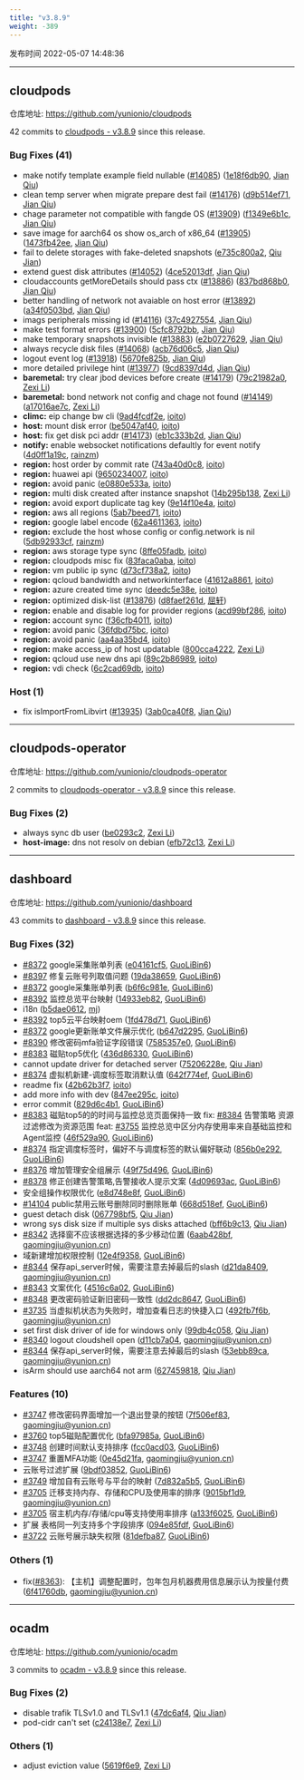 ```yaml
---
title: "v3.8.9"
weight: -389
---
```


发布时间 2022-05-07 14:48:36

-----

## cloudpods

仓库地址: https://github.com/yunionio/cloudpods

42 commits to [cloudpods - v3.8.9] since this release.

### Bug Fixes (41)
- make notify template example field nullable ([#14085](https://github.com/yunionio/cloudpods/issues/14085)) ([1e18f6db90](https://github.com/yunionio/cloudpods/commit/1e18f6db9040125869a754dceaa30083c7edadeb), [Jian Qiu](mailto:swordqiu@gmail.com))
- clean temp server when migrate prepare dest fail ([#14176](https://github.com/yunionio/cloudpods/issues/14176)) ([d9b514ef71](https://github.com/yunionio/cloudpods/commit/d9b514ef717acfb20af74abbdef30464f673b049), [Jian Qiu](mailto:swordqiu@gmail.com))
- chage parameter not compatible with fangde OS ([#13909](https://github.com/yunionio/cloudpods/issues/13909)) ([f1349e6b1c](https://github.com/yunionio/cloudpods/commit/f1349e6b1c4261d384ffe77c748e28d9fe7a659e), [Jian Qiu](mailto:swordqiu@gmail.com))
- save image for aarch64 os show os_arch of x86_64 ([#13905](https://github.com/yunionio/cloudpods/issues/13905)) ([1473fb42ee](https://github.com/yunionio/cloudpods/commit/1473fb42eeb010a6cfff8bca38f259de7145952f), [Jian Qiu](mailto:swordqiu@gmail.com))
- fail to delete storages with fake-deleted snapshots ([e735c800a2](https://github.com/yunionio/cloudpods/commit/e735c800a238ea902a8891c90f9ca01bfbd2e4fc), [Qiu Jian](mailto:qiujian@yunionyun.com))
- extend guest disk attributes ([#14052](https://github.com/yunionio/cloudpods/issues/14052)) ([4ce52013df](https://github.com/yunionio/cloudpods/commit/4ce52013df4daedbb97259cbd65f7a19745e368c), [Jian Qiu](mailto:swordqiu@gmail.com))
- cloudaccounts getMoreDetails should pass ctx ([#13886](https://github.com/yunionio/cloudpods/issues/13886)) ([837bd868b0](https://github.com/yunionio/cloudpods/commit/837bd868b062cb4153b784d9b2ddd54c91b71c74), [Jian Qiu](mailto:swordqiu@gmail.com))
- better handling of network not avaiable on host error ([#13892](https://github.com/yunionio/cloudpods/issues/13892)) ([a34f0503bd](https://github.com/yunionio/cloudpods/commit/a34f0503bde737914fd99983a18ef8587c308070), [Jian Qiu](mailto:swordqiu@gmail.com))
- imags peripherals missing id ([#14116](https://github.com/yunionio/cloudpods/issues/14116)) ([37c4927554](https://github.com/yunionio/cloudpods/commit/37c492755444edd00bbef514cc9b908a787756a9), [Jian Qiu](mailto:swordqiu@gmail.com))
- make test format errors ([#13900](https://github.com/yunionio/cloudpods/issues/13900)) ([5cfc8792bb](https://github.com/yunionio/cloudpods/commit/5cfc8792bba5f45308592cd06bc337fbe8782164), [Jian Qiu](mailto:swordqiu@gmail.com))
- make temporary snapshots invisible ([#13883](https://github.com/yunionio/cloudpods/issues/13883)) ([e2b0727629](https://github.com/yunionio/cloudpods/commit/e2b07276297fe219d2730805b640b6dd8a12adce), [Jian Qiu](mailto:swordqiu@gmail.com))
- always recycle disk files ([#14068](https://github.com/yunionio/cloudpods/issues/14068)) ([acb76d06c5](https://github.com/yunionio/cloudpods/commit/acb76d06c5bad51c9a751a48a5ed6f1977a1a592), [Jian Qiu](mailto:swordqiu@gmail.com))
- logout event log ([#13918](https://github.com/yunionio/cloudpods/issues/13918)) ([5670fe825b](https://github.com/yunionio/cloudpods/commit/5670fe825b0800b56c8dd38656430ed6d233c2d6), [Jian Qiu](mailto:swordqiu@gmail.com))
- more detailed privilege hint ([#13977](https://github.com/yunionio/cloudpods/issues/13977)) ([9cd8397d4d](https://github.com/yunionio/cloudpods/commit/9cd8397d4d981adfa3d83a03768286da4ee4d426), [Jian Qiu](mailto:swordqiu@gmail.com))
- **baremetal:** try clear jbod devices before create ([#14179](https://github.com/yunionio/cloudpods/issues/14179)) ([79c21982a0](https://github.com/yunionio/cloudpods/commit/79c21982a0cb0a678eec805308c71c70f638c53e), [Zexi Li](mailto:zexi.li@icloud.com))
- **baremetal:** bond network not config and chage not found ([#14149](https://github.com/yunionio/cloudpods/issues/14149)) ([a17016ae7c](https://github.com/yunionio/cloudpods/commit/a17016ae7cd3ec147dba20e9d719efbd51c33c98), [Zexi Li](mailto:zexi.li@icloud.com))
- **climc:** eip change bw cli ([9ad4fcdf2e](https://github.com/yunionio/cloudpods/commit/9ad4fcdf2e731e611ec22482923a7cc1300438d2), [ioito](mailto:qu_xuan@icloud.com))
- **host:** mount disk error ([be5047af40](https://github.com/yunionio/cloudpods/commit/be5047af406c84144ddede904e70460256ad99a8), [ioito](mailto:qu_xuan@icloud.com))
- **host:** fix get disk pci addr ([#14173](https://github.com/yunionio/cloudpods/issues/14173)) ([eb1c333b2d](https://github.com/yunionio/cloudpods/commit/eb1c333b2d01a931663c456015ef094cbf8d2da4), [Jian Qiu](mailto:swordqiu@gmail.com))
- **notify:** enable websocket notifications defaultly for event notify ([4d0ff1a19c](https://github.com/yunionio/cloudpods/commit/4d0ff1a19c023f2259c518296a860887add2ec36), [rainzm](mailto:mjoycarry@gmail.com))
- **region:** host order by commit rate ([743a40d0c8](https://github.com/yunionio/cloudpods/commit/743a40d0c862fcae1c9075170c123cbed501167c), [ioito](mailto:qu_xuan@icloud.com))
- **region:** huawei api ([9650234007](https://github.com/yunionio/cloudpods/commit/9650234007f69bf0dd679e81fbe3155b0401b772), [ioito](mailto:qu_xuan@icloud.com))
- **region:** avoid panic ([e0880e533a](https://github.com/yunionio/cloudpods/commit/e0880e533acb4d3817485073cdf95bef752fae6f), [ioito](mailto:qu_xuan@icloud.com))
- **region:** multi disk created after instance snapshot ([14b295b138](https://github.com/yunionio/cloudpods/commit/14b295b13844c9ee2124ad906ef4cfd476a13aa3), [Zexi Li](mailto:zexi.li@icloud.com))
- **region:** avoid export duplicate tag key ([9e14f10e4a](https://github.com/yunionio/cloudpods/commit/9e14f10e4a1d01aa7355b6799da817fd47050aea), [ioito](mailto:qu_xuan@icloud.com))
- **region:** aws all regions ([5ab7beed71](https://github.com/yunionio/cloudpods/commit/5ab7beed71e5cdf28908b74f1131f9716ed36353), [ioito](mailto:qu_xuan@icloud.com))
- **region:** google label encode ([62a4611363](https://github.com/yunionio/cloudpods/commit/62a461136332b72c09da0f4f678774393ccbdfdf), [ioito](mailto:qu_xuan@icloud.com))
- **region:** exclude the host whose config or config.network is nil ([5db92933cf](https://github.com/yunionio/cloudpods/commit/5db92933cf76abb54f684d64db5466ad7a200633), [rainzm](mailto:mjoycarry@gmail.com))
- **region:** aws storage type sync ([8ffe05fadb](https://github.com/yunionio/cloudpods/commit/8ffe05fadb0631aaae69da09c3bba214b9f3eb28), [ioito](mailto:qu_xuan@icloud.com))
- **region:** cloudpods misc fix ([83faca0aba](https://github.com/yunionio/cloudpods/commit/83faca0aba386c16cdf11228ae76d8b8ca88e083), [ioito](mailto:qu_xuan@icloud.com))
- **region:** vm public ip sync ([d73cf738a2](https://github.com/yunionio/cloudpods/commit/d73cf738a20f705172213e87dc9263f5cc70d67c), [ioito](mailto:qu_xuan@icloud.com))
- **region:** qcloud bandwidth and networkinterface ([41612a8861](https://github.com/yunionio/cloudpods/commit/41612a8861e939f8f092a1645ecd61188deb5425), [ioito](mailto:qu_xuan@icloud.com))
- **region:** azure created time sync ([deedc5e38e](https://github.com/yunionio/cloudpods/commit/deedc5e38e0a00933c19fe0f04271ef9e515ddd5), [ioito](mailto:qu_xuan@icloud.com))
- **region:** optimized disk-list ([#13876](https://github.com/yunionio/cloudpods/issues/13876)) ([d8faef261d](https://github.com/yunionio/cloudpods/commit/d8faef261d701a11ed6d93ddfa08a0c76ee6e5a5), [屈轩](mailto:qu_xuan@icloud.com))
- **region:** enable and disable log for provider regions ([acd99bf286](https://github.com/yunionio/cloudpods/commit/acd99bf286603d625b91632b8ab84ea1508e023e), [ioito](mailto:qu_xuan@icloud.com))
- **region:** account sync ([f36cfb4011](https://github.com/yunionio/cloudpods/commit/f36cfb4011d1696fdc52a99c3e024c914c09310b), [ioito](mailto:qu_xuan@icloud.com))
- **region:** avoid panic ([36fdbd75bc](https://github.com/yunionio/cloudpods/commit/36fdbd75bc407b946eba5f80db27a16daae76b11), [ioito](mailto:qu_xuan@icloud.com))
- **region:** avoid panic ([aa4aa35bd4](https://github.com/yunionio/cloudpods/commit/aa4aa35bd4bfadc34bc647212c3c0b4b531d7d31), [ioito](mailto:qu_xuan@icloud.com))
- **region:** make access_ip of host updatable ([800cca4222](https://github.com/yunionio/cloudpods/commit/800cca4222a4dfe35c2568f3d96d0befa0c1fa59), [Zexi Li](mailto:zexi.li@icloud.com))
- **region:** qcloud use new dns api ([89c2b86989](https://github.com/yunionio/cloudpods/commit/89c2b8698923c2ad7bb8a8ea23049d96743e74e0), [ioito](mailto:qu_xuan@icloud.com))
- **region:** vdi check ([6c2cad69db](https://github.com/yunionio/cloudpods/commit/6c2cad69dbb26fbd918c8c6478379b3228928de0), [ioito](mailto:qu_xuan@icloud.com))

### Host (1)
- fix isImportFromLibvirt ([#13935](https://github.com/yunionio/cloudpods/issues/13935)) ([3ab0ca40f8](https://github.com/yunionio/cloudpods/commit/3ab0ca40f8e0dcef4b5141f141d406a60c6a4308), [Jian Qiu](mailto:swordqiu@gmail.com))

[cloudpods - v3.8.9]: https://github.com/yunionio/cloudpods/compare/v3.8.8...v3.8.9
-----

## cloudpods-operator

仓库地址: https://github.com/yunionio/cloudpods-operator

2 commits to [cloudpods-operator - v3.8.9] since this release.

### Bug Fixes (2)
- always sync db user ([be0293c2](https://github.com/yunionio/cloudpods-operator/commit/be0293c29f02834aa82706b5b138c584b9348ef5), [Zexi Li](mailto:zexi.li@icloud.com))
- **host-image:** dns not resolv on debian ([efb72c13](https://github.com/yunionio/cloudpods-operator/commit/efb72c131988809e520a8e397f3c5d0919a4bf6f), [Zexi Li](mailto:zexi.li@icloud.com))

[cloudpods-operator - v3.8.9]: https://github.com/yunionio/cloudpods-operator/compare/v3.8.8...v3.8.9
-----

## dashboard

仓库地址: https://github.com/yunionio/dashboard

43 commits to [dashboard - v3.8.9] since this release.

### Bug Fixes (32)
- [#8372](https://github.com/yunionio/dashboard/issues/8372) google采集账单列表 ([e04161cf5](https://github.com/yunionio/dashboard/commit/e04161cf5ed1fa7a273b708f1ce10fffecec73de), [GuoLiBin6](mailto:782518577@qq.com))
- [#8397](https://github.com/yunionio/dashboard/issues/8397) 修复云账号列取值问题 ([19da38659](https://github.com/yunionio/dashboard/commit/19da386590f1f6f01d3bd63a06478433848e399d), [GuoLiBin6](mailto:782518577@qq.com))
- [#8372](https://github.com/yunionio/dashboard/issues/8372) google采集账单列表 ([b6f6c981e](https://github.com/yunionio/dashboard/commit/b6f6c981eb5b61d1b7683c0468ddbc08c72bec1e), [GuoLiBin6](mailto:782518577@qq.com))
- [#8392](https://github.com/yunionio/dashboard/issues/8392) 监控总览平台映射 ([14933eb82](https://github.com/yunionio/dashboard/commit/14933eb82c7acc6bac2279b1cdcf5f85cf47f066), [GuoLiBin6](mailto:782518577@qq.com))
- i18n ([b5dae0612](https://github.com/yunionio/dashboard/commit/b5dae061273fe29ae5ae7b945779ee181880e438), [mj](mailto:gaomingjiu@yunion.cn))
- [#8392](https://github.com/yunionio/dashboard/issues/8392) top5云平台映射oem ([1fd478d71](https://github.com/yunionio/dashboard/commit/1fd478d71cfc81409b48a13d2d27c33b0a34eb09), [GuoLiBin6](mailto:782518577@qq.com))
- [#8372](https://github.com/yunionio/dashboard/issues/8372) google更新账单文件展示优化 ([b647d2295](https://github.com/yunionio/dashboard/commit/b647d229587abbc9dc36ac0acff78eb6542840c7), [GuoLiBin6](mailto:782518577@qq.com))
- [#8390](https://github.com/yunionio/dashboard/issues/8390) 修改密码mfa验证字段错误 ([7585357e0](https://github.com/yunionio/dashboard/commit/7585357e037ff63b3b7d8e8efa998f4020e126d4), [GuoLiBin6](mailto:782518577@qq.com))
- [#8383](https://github.com/yunionio/dashboard/issues/8383) 磁贴top5优化 ([436d86330](https://github.com/yunionio/dashboard/commit/436d8633000ee860d621faebdab7cfe55188b893), [GuoLiBin6](mailto:782518577@qq.com))
- cannot update driver for detached server ([75206228e](https://github.com/yunionio/dashboard/commit/75206228e11949b152f057c8da464d9d43cf787d), [Qiu Jian](mailto:qiujian@yunionyun.com))
- [#8374](https://github.com/yunionio/dashboard/issues/8374) 虚拟机新建-调度标签取消默认值 ([642f774ef](https://github.com/yunionio/dashboard/commit/642f774ef265a4a73d5b67c4498fa0ed0f21db35), [GuoLiBin6](mailto:782518577@qq.com))
- readme fix ([42b62b3f7](https://github.com/yunionio/dashboard/commit/42b62b3f774eceeadeedad96cf017b6d5f02afb2), [ioito](mailto:qu_xuan@icloud.com))
- add more info with dev ([847ee295c](https://github.com/yunionio/dashboard/commit/847ee295cbe307e065cd4d5b2bc7ed11cf7d3862), [ioito](mailto:qu_xuan@icloud.com))
- error commit ([829d6c4b1](https://github.com/yunionio/dashboard/commit/829d6c4b140599d81d41d90a16a38749e0cc2b10), [GuoLiBin6](mailto:782518577@qq.com))
- [#8383](https://github.com/yunionio/dashboard/issues/8383) 磁贴top5的的时间与监控总览页面保持一致 fix: [#8384](https://github.com/yunionio/dashboard/issues/8384) 告警策略 资源过滤修改为资源范围 feat: [#3755](https://github.com/yunionio/dashboard/issues/3755) 监控总览中区分内存使用率来自基础监控和Agent监控 ([46f529a90](https://github.com/yunionio/dashboard/commit/46f529a907f293f7498324a06bc5f390d7da7c76), [GuoLiBin6](mailto:782518577@qq.com))
- [#8374](https://github.com/yunionio/dashboard/issues/8374) 指定调度标签时，偏好不与调度标签的默认偏好联动 ([856b0e292](https://github.com/yunionio/dashboard/commit/856b0e2923fc4a1412f621d592b0b1efcfc22124), [GuoLiBin6](mailto:782518577@qq.com))
- [#8376](https://github.com/yunionio/dashboard/issues/8376) 增加管理安全组展示 ([49f75d496](https://github.com/yunionio/dashboard/commit/49f75d496bd4498dc547a05e593ef833c1b2b24a), [GuoLiBin6](mailto:782518577@qq.com))
- [#8378](https://github.com/yunionio/dashboard/issues/8378) 修正创建告警策略,告警接收人提示文案 ([4d09693ac](https://github.com/yunionio/dashboard/commit/4d09693ac4a1082e3f7f78ffbb0b7a1860e8cbc8), [GuoLiBin6](mailto:782518577@qq.com))
- 安全组操作权限优化 ([e8d748e8f](https://github.com/yunionio/dashboard/commit/e8d748e8fc16d3c389476cbb035de98c015c764f), [GuoLiBin6](mailto:782518577@qq.com))
- [#14104](https://github.com/yunionio/dashboard/issues/14104) public禁用云账号删除同时删除账单 ([668d518ef](https://github.com/yunionio/dashboard/commit/668d518ef8be127cf9204f7758ff2aac27360718), [GuoLiBin6](mailto:782518577@qq.com))
- guest detach disk ([067798bf5](https://github.com/yunionio/dashboard/commit/067798bf530c97ba35402a53a36244349079b3e6), [Qiu Jian](mailto:qiujian@yunionyun.com))
- wrong sys disk size if multiple sys disks attached ([bff6b9c13](https://github.com/yunionio/dashboard/commit/bff6b9c1395e2713c7991d8a211b3d8f3cbb6558), [Qiu Jian](mailto:qiujian@yunionyun.com))
- [#8342](https://github.com/yunionio/dashboard/issues/8342) 选择窗不应该根据选择的多少移动位置 ([6aab428bf](https://github.com/yunionio/dashboard/commit/6aab428bf47d07bfcba2363f699f8d66d0aca897), [gaomingjiu@yunion.cn](mailto:gaomingjiu@yunion.cn))
- 域新建增加权限控制 ([12e4f9358](https://github.com/yunionio/dashboard/commit/12e4f93589a76b647e295d025786807713d28218), [GuoLiBin6](mailto:kongxin@kongxin.local))
- [#8344](https://github.com/yunionio/dashboard/issues/8344) 保存api_server时候，需要注意去掉最后的slash ([d21da8409](https://github.com/yunionio/dashboard/commit/d21da8409e89311a5580488e09cd139cbbd6d17d), [gaomingjiu@yunion.cn](mailto:gaomingjiu@yunion.cn))
- [#8343](https://github.com/yunionio/dashboard/issues/8343) 文案优化 ([4516c6a02](https://github.com/yunionio/dashboard/commit/4516c6a02285556065b33e5ac132ed0a113a6e5b), [GuoLiBin6](mailto:kongxin@kongxin.local))
- [#8348](https://github.com/yunionio/dashboard/issues/8348) 更改密码验证新旧密码一致性 ([dd2dc8647](https://github.com/yunionio/dashboard/commit/dd2dc8647ed90a950bb34c902a420555390a9755), [GuoLiBin6](mailto:kongxin@kongxin.local))
- [#3735](https://github.com/yunionio/dashboard/issues/3735) 当虚拟机状态为失败时，增加查看日志的快捷入口 ([492fb7f6b](https://github.com/yunionio/dashboard/commit/492fb7f6b814a7f7c705820472db8b44e3cb84c0), [gaomingjiu@yunion.cn](mailto:gaomingjiu@yunion.cn))
- set first disk driver of ide for windows only ([99db4c058](https://github.com/yunionio/dashboard/commit/99db4c058da7289ff12c995c6a22a2fa5acc8994), [Qiu Jian](mailto:qiujian@yunionyun.com))
- [#8340](https://github.com/yunionio/dashboard/issues/8340) logout cloudshell open ([d11cb7a04](https://github.com/yunionio/dashboard/commit/d11cb7a04c23ca3aaaa14670dcacd974666ac642), [gaomingjiu@yunion.cn](mailto:gaomingjiu@yunion.cn))
- [#8344](https://github.com/yunionio/dashboard/issues/8344) 保存api_server时候，需要注意去掉最后的slash ([53ebb89ca](https://github.com/yunionio/dashboard/commit/53ebb89ca353968b09a851aaffcd3dbdb0405520), [gaomingjiu@yunion.cn](mailto:gaomingjiu@yunion.cn))
- isArm should use aarch64 not arm ([627459818](https://github.com/yunionio/dashboard/commit/627459818af286723bac2950db8283ee08aacd90), [Qiu Jian](mailto:qiujian@yunionyun.com))

### Features (10)
- [#3747](https://github.com/yunionio/dashboard/issues/3747) 修改密码界面增加一个退出登录的按钮 ([7f506ef83](https://github.com/yunionio/dashboard/commit/7f506ef83fb1e303f14008f8b4a0a0eb649b2bae), [gaomingjiu@yunion.cn](mailto:gaomingjiu@yunion.cn))
- [#3760](https://github.com/yunionio/dashboard/issues/3760) top5磁贴配置优化 ([bfa97985a](https://github.com/yunionio/dashboard/commit/bfa97985affa67c9e4ab7719c58b3afaa5b37780), [GuoLiBin6](mailto:782518577@qq.com))
- [#3748](https://github.com/yunionio/dashboard/issues/3748) 创建时间默认支持排序 ([fcc0acd03](https://github.com/yunionio/dashboard/commit/fcc0acd03dc5ab9416e097a7a686cf1c4bee47b6), [GuoLiBin6](mailto:782518577@qq.com))
- [#3747](https://github.com/yunionio/dashboard/issues/3747) 重置MFA功能 ([0e45d21fa](https://github.com/yunionio/dashboard/commit/0e45d21fab57b4ffa8a411994a323646aaf5cbf4), [gaomingjiu@yunion.cn](mailto:gaomingjiu@yunion.cn))
- 云账号过滤扩展 ([9bdf03852](https://github.com/yunionio/dashboard/commit/9bdf03852aaf5536921473e59423c78b3c7f8c22), [GuoLiBin6](mailto:782518577@qq.com))
- [#3749](https://github.com/yunionio/dashboard/issues/3749) 增加自有云账号与平台的映射 ([7d832a5b5](https://github.com/yunionio/dashboard/commit/7d832a5b5a83a47a40c0c6b550d9561cbece86eb), [GuoLiBin6](mailto:782518577@qq.com))
- [#3705](https://github.com/yunionio/dashboard/issues/3705) 迁移支持内存、存储和CPU及使用率的排序 ([9015bf1d9](https://github.com/yunionio/dashboard/commit/9015bf1d9b2895d871492cf03414091df86e6f6d), [gaomingjiu@yunion.cn](mailto:gaomingjiu@yunion.cn))
- [#3705](https://github.com/yunionio/dashboard/issues/3705) 宿主机内存/存储/cpu等支持使用率排序 ([a133f6025](https://github.com/yunionio/dashboard/commit/a133f6025812327b0e9abc730895beccba758212), [GuoLiBin6](mailto:kongxin@kongxin.local))
- 扩展 表格同一列支持多个字段排序 ([094e85fdf](https://github.com/yunionio/dashboard/commit/094e85fdf10de9175a961ce2f416c79870dbd903), [GuoLiBin6](mailto:782518577@qq.com))
- [#3722](https://github.com/yunionio/dashboard/issues/3722) 云账号展示缺失权限 ([81defba87](https://github.com/yunionio/dashboard/commit/81defba8734f640d4de5392fb666f4c91af4eeff), [GuoLiBin6](mailto:782518577@qq.com))

### Others (1)
- fix([#8363](https://github.com/yunionio/dashboard/issues/8363)): 【主机】调整配置时，包年包月机器费用信息展示认为按量付费 ([6f41760db](https://github.com/yunionio/dashboard/commit/6f41760dbd052be9049dd31b321264df4a1dcd7c), [gaomingjiu@yunion.cn](mailto:gaomingjiu@yunion.cn))

[dashboard - v3.8.9]: https://github.com/yunionio/dashboard/compare/v3.8.8...v3.8.9
-----

## ocadm

仓库地址: https://github.com/yunionio/ocadm

3 commits to [ocadm - v3.8.9] since this release.

### Bug Fixes (2)
- disable trafik TLSv1.0 and TLSv1.1 ([47dc6af4](https://github.com/yunionio/ocadm/commit/47dc6af455c65299bc322c3f38331ec7a7d4feef), [Qiu Jian](mailto:qiujian@yunionyun.com))
- pod-cidr can't set ([c24138e7](https://github.com/yunionio/ocadm/commit/c24138e7dd7c01adef88138f900ff5cee726916b), [Zexi Li](mailto:zexi.li@icloud.com))

### Others (1)
- adjust eviction value ([5619f6e9](https://github.com/yunionio/ocadm/commit/5619f6e9b8e2b98bc2d6b75106b05fdee3345c19), [Zexi Li](mailto:zexi.li@icloud.com))

[ocadm - v3.8.9]: https://github.com/yunionio/ocadm/compare/v3.8.8...v3.8.9
